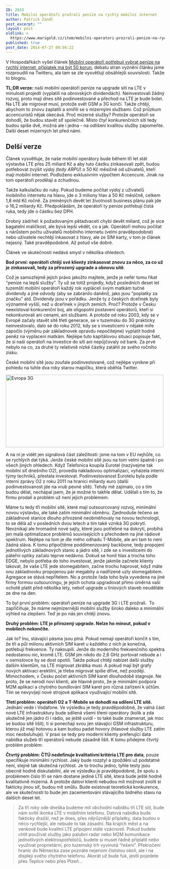 ```yaml
---
ID: 2933
title: Mobilní operátoři prožrali peníze na rychlý mobilní internet
author: Patrick Zandl
post_excerpt: ""
layout: post
oldlink: >
  https://www.marigold.cz/item/mobilni-operatori-prozrali-penize-na-rychly-mobilni-internet
published: true
post_date: 2014-07-27 09:56:22
---
```

<p>V Hospodářkách vyšel článek <a href="http://byznys.ihned.cz/zpravodajstvi-cesko/c1-62556680-mobilni-operatori-potrebuji-vybrat-penize-na-rychly-internet-priplatek-ma-byt-50-korun">Mobilní operátoři potřebují vybrat peníze na rychlý internet, příplatek má být 50 korun</a>, debatu stran vyznění článku jsme rozproudili na Twitteru, ala tam se zle vysvětlují obsáhlejší souvislosti. Takže to blognu. </p>

<p><strong>TL;DR verze:</strong> naši mobilní operátoři peníze na upgrade sítí na LTE v minulosti projedli (vyplatili na obrovských dividendách). Neinvestovali žádný rozvoj, proto mají dnes sítě podinvestované a přechod na LTE je bude bolet. Na LTE ale migrovat musí, protože svět GSM a 3G končí. Takže chtějí, abychom to znovu zaplatili a smířili se s mizernými službami. Což průzkum accencuristů nějak okecává. Proč mizerné služby? Protože operátoři se dohodli, že budou stavět síť společně. Místo čtyř konkurenčních sítí tedy budou spíše dvě, možná ale i jedna - na odlišení kvalitou služby zapomeňte. Další deset mizerných let před námi.</p>

<!--more-->

## Delší verze
<p>Článek vysvětluje, že naše mobilní operátory bude během tří let stát výstavba LTE přes 25 miliard Kč a aby tuto částku zinkasovali zpět, budou potřebovat zvýšit <em>výdoj (tedy ARPU)</em> o 50 Kč měsíčně od uživatelů, kteří mají mobilní internet. Podloženo exklusivním výpočtem Accencure. Jinak na tom operátoři prodělají a zchudnou.</p>
<p>Takže kalkulačku do ruky. Pokud budeme počítat<em> výdoj</em> z uživatelů mobilního internetu na hlavu, jde o 3 miliony hlav á 50 Kč měsíčně, celkem 1,8 mld Kč ročně. Za zmíněných devět let životnosti business plánu pak jde o 16,2 miliardy Kč. Předpokládám, že operátoři ty peníze potřebují čistá ruka, tedy jde o částku bez DPH.</p>
<p>Drobný zádrhel: k požadovaným pětadvaceti chybí devět miliard, což je sice bagatelní maličkost, ale bývá lepší vědět, co a jak. Operátoři mohou počítat s nárůstem počtu uživatelů mobilního internetu (velmi pravděpodobné) nebo uživatele nechtějí inkasovat z hlavy, ale ze SIM karty, v tom je článek nejasný. Také pravděpodobné. Až potud vše dobré.</p>
<p>Článek ve skutečnosti nedává smysl v několika ohledech.</p>
<p><strong>Bod první: operátoři chtějí své klienty zinkasovat znovu za něco, za co už je zinkasovali, tedy za přirozený upgrade a obnovu sítě</strong>.</p>
<p>Což je samozřejmě jejich právo jakožto majitele, jenže je nefér tomu říkat “peníze na lepší služby”. Ty už se totiž projedly, když posledních deset let tuzemští mobilní operátoři každý rok vypláceli svým matkám tučné dividendy a jiné odvody (aby se zabránilo danění), jako jsou “poplatky za značku” atd. Dividendy jsou v pořádku. Jenže ty z českých dceřinek byly významně vyšší, než u dceřinek v jiných zemích. Proč? Protože v Česku neexistoval konkurenční boj, ale oligopolní postavení operátorů, kteří si nekonkurovali ani cenami, ani službami. A protože od roku 2003, kdy se v Evropě začaly stavět sítě třetí generace, se v tuzemsku do 3G prakticky neinvestovalo, dalo se do roku 2012, kdy se s investicemi v nějaké míře započlo (výměnu pár základnovek opravdu nepočítejme) vyplatit hodně peněz na vyplacení matkám. Nejlépe tuto kapitálovou situaci popisuje fakt, že si naši operátoři na investice do sítí ani nepůjčovaly od bank. Za prvé nebylo na co, za druhé ty relativně nízké částky zatáhli ze svého ročního zisku.</p>
<p>České mobilní sítě jsou zoufale podinvestované, což nejlépe vynikne při pohledu na tuhle dva roky starou mapičku, která oběhla Twitter.</p>
<p><img title="Evropa-3G.jpg" src="http://www.marigold.cz/wp-content/uploads/Evropa-3G.jpg" alt="Evropa 3G" width="500" height="230" border="0" /></p>
<p>A na ní je vidět jen signálová část záležitosti: jsme na tom v EU nejhůře, co se rychlých dat týká. Jenže české mobilní sítě jsou na tom velmi špatně i po všech jiných ohledech. Když Telefonica koupila Eurotel (nazývejme tak mobilní síť dnešního O2), provedla nákladovou optimalizaci, vyházela interní týmy techniků, přestala investovat. Podinvestovanost Eurotelu byla podle interní zprávy O2 z roku 2011 na hranici miliardy euro (další podinvestovanost jde na vrub pevné sítě). Tehdy mě zajímalo, co s tím budou dělat, nechápal jsem, že je možné to takhle dělat. Udělali s tím to, že firmu prodali a problém už není jejich problémem.</p>
<p>Máme tu tedy tři mobilní sítě, které mají outsourcovaný rozvoj, minimální novou výstavbu, ale také zatím minimální obměnu. Zjednoduše řečeno se základnové stanice dlouho přirozeně neobměňovaly na novou technologii, to se dělá až v posledních dvou letech a tím také vzniká 3G pokrytí. Nevznikají ale hromadně nové sajty, které jsou potřebné na dokrytí, probíhá jen malá optimalizace problémů souvisejících s přechodem na jiné rádiové spektrum. Nejlépe na tom je dle mého odhadu T-Mobile, ale ani tam to není žádná sláva. K tomu připočtěme poddimenzovaný backbone, tedy propojení jednotlivých základnových stanic a jádro sítě, i zde se s investicemi do páteřní optiky začalo teprve nedávno. Dokud se honil hlas a trocha toho EDGE, nebylo potřeba do toho investovat, jenže jakmile začnete klienty lakovat, že vaše LTE jede stomegabitem, začne trochu haprovat, když máte onu základnovku propojenou pár megabity a nadřízené uzly stomegabitem. Agregace se stává nepřítelem. No a protože řada toho byla vyvedena na jiné firmy formou outsourcingu, je jejich ochota upgradovat přímo úměrná vaší ochotě platit před několika lety, neboť upgrade u liniových staveb neuděláte ze dne na den.</p>
<p>To byl první problém: operátoři peníze na upgrade 3G i LTE prožrali.  To zapříčiňuje, že máme nejmizernější mobilní služby široko daleko a minimální výhled na zlepšení. Teď je po nás jen chtějí znovu.</p>
<p><strong>Druhý problém: LTE je přirozený upgrade. Nelze ho minout, pokud v mobilech nekončíte.</strong></p>
<p>Jak to? Inu, stávající pásma jsou plná. Pokud nemají operátoři končit s tím, že tři a půl milionu aktivních SIM karet u každého z nich je konečná, potřebují frekvence. Ty nakoupili. Jenže do moderního frekvenčního spektra nedostanou nic, kromě LTE. GSM jim nikdo do 2,6 GHz portovat nebude a i v osmistovce by se dost opotili. Takže pokud chtějí nabízet další služby dalším klientům, na LTE migrovat zkrátka musí. A pokud mají být grafy nových aktivací erektilní, je třeba migrovat spíše dříve, než později. Mimochodem, v Česku počet aktivních SIM karet dlouhodobě stagnuje. Ne proto, že se nerodí noví klienti, ale hlavně proto, že je minimální podpora M2M aplikací a chytrého bundlování SIM karet pro různá zařízení k účtům. Tím se nevyvíjejí nové strojové aplikace využívající mobilní sítě.</p>
<p><strong>Třetí problém: operátoři O2 a T-Mobile se dohodli na sdílení LTE sítě.</strong> Jednání vede i Vodafone. Ve výsledku je tedy pravděpodobné, že valná část nové LTE infrastruktury bude sdílená všemi třemi operátory (kolik a zda skutečně jen jádro či i rádio, se ještě uvidí - to také bude znamenat, jak moc se budou sítě lišit), ti si ponechají svou jen stávající GSM infrastrukturu, kterou již mají hotovou a kam budou padat hovory (hlasové služby LTE zatím moc neobsluhuje). V praxi se tedy pro moderní klienty preferující data nabídka služeb tří operátorů nebude zásadně lišit. K tomu přidejme čtvrtý problém problém:</p>
<p><strong>Čtvrtý problém: ČTÚ nedefinuje kvalitativní kritéria LTE pro data</strong>, pouze specifikuje minimální rychlost. Jaký bude rozptyl a zpoždění už podstatné není, stejně tak skutečná rychlost. Je to trochu jedno, tyhle testy jsou obecně hodně diskutabilní, ale ve výsledku je pravděpodobné, že spolu s problémem číslo tři se nám dostane jediné LTE sítě, která bude ještě hodně kvalitativně mizerná. A protože datoví klienti nebudou mít možnost zvolit si fakticky jinou síť, budou mít smůlu. Bude existovat teoretická konkurence, ale ve skutečnosti to bude jen zacementování stávajícího bídného stavu na dalších deset let.</p>
<blockquote>
<p>Za tři roky ode dneška budeme mít obchodní nabídku tří LTE sítí, bude nám svítit ikonka LTE v mobilním telefonu. Datová nabídka bude fakticky dražší, než je dnes, přes nějrůznější příplatky, data budou o něco rychlejší, ale nebude to tak zásadní. Na krajích měst a na venkově bude kvalitní LTE připojení stále vzácností. Pokud budete chtít používat služby jako palubní radar nebo M2M komunikace jednotlivých elektrospotřebičů, budete si muset řádně připlatit nebo využívat proprietární, pro tuzemský trh vyvinutá “řešení”. Překročení hranic do Německa zase poznáte nejenom čistotou okolí, ale i na displeji svého chytrého telefonu. Akorát už bude fuk, jestli pojedete přes Teplice nebo přes Plzeň...</p>
</blockquote>
<p> </p>